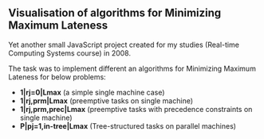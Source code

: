 ## Visualisation of algorithms for Minimizing Maximum Lateness

Yet another small JavaScript project created for my studies (Real-time Computing Systems course) in 2008.

The task was to implement different an algorithms for Minimizing Maximum Lateness for below problems:
* **1|rj=0|Lmax** (a simple single machine case)
* **1|rj,prm|Lmax** (preemptive tasks on single machine)
* **1|rj,prm,prec|Lmax** (preemptive tasks with precedence constraints on single machine)
* **P|pj=1,in-tree|Lmax** (Tree-structured tasks on parallel machines)
